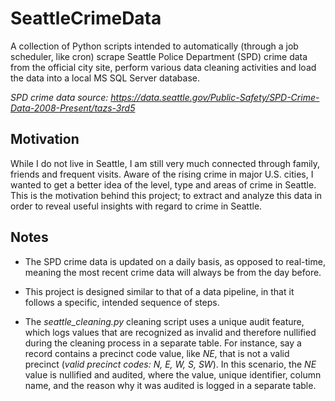 # SeattleCrimeData
A collection of Python scripts intended to automatically (through a job scheduler, like cron) scrape Seattle Police Department (SPD) crime data from the official city site, perform various data cleaning activities and load the data into a local MS SQL Server database.

*SPD crime data source: https://data.seattle.gov/Public-Safety/SPD-Crime-Data-2008-Present/tazs-3rd5*


## Motivation
While I do not live in Seattle, I am still very much connected through family, friends and frequent visits. Aware of the rising crime in major U.S. cities, I wanted to get a better idea of the level, type and areas of crime in Seattle. This is the motivation behind this project; to extract and analyze this data in order to reveal useful insights with regard to crime in Seattle. 



## Notes

- The SPD crime data is updated on a daily basis, as opposed to real-time, meaning the most recent crime data will always be from the day before.  


- This project is designed similar to that of a data pipeline, in that it follows a specific, intended sequence of steps. 


- The *seattle_cleaning.py* cleaning script uses a unique audit feature, which logs values that are recognized as invalid and therefore nullified during the cleaning process in a separate table. For instance, say a record contains a precinct code value, like *NE*, that is not a valid precinct (*valid precinct codes: N, E, W, S, SW*). In this scenario, the *NE* value is nullified and audited, where the value, unique identifier, column name, and the reason why it was audited is logged in a separate table. 

